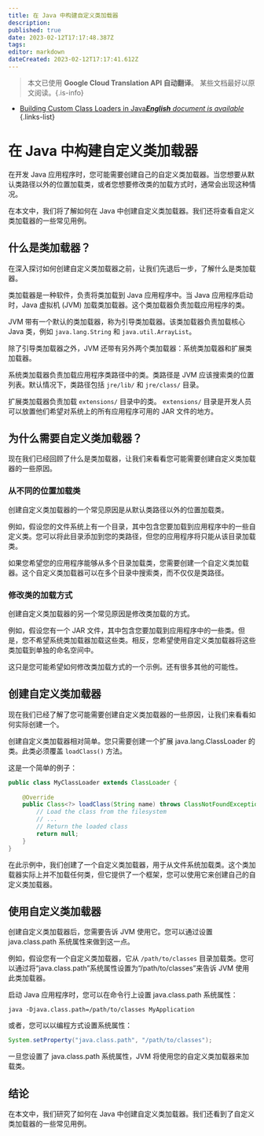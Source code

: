 ```yaml
---
title: 在 Java 中构建自定义类加载器
description: 
published: true
date: 2023-02-12T17:17:48.387Z
tags: 
editor: markdown
dateCreated: 2023-02-12T17:17:41.612Z
---
```


> 本文已使用 **Google Cloud Translation API 自动翻译**。
某些文档最好以原文阅读。{.is-info}



- [Building Custom Class Loaders in Java***English** document is available*](/en/Knowledge-base/Java/building-custom-class-loaders-in-java)
{.links-list}


# 在 Java 中构建自定义类加载器

在开发 Java 应用程序时，您可能需要创建自己的自定义类加载器。当您想要从默认类路径以外的位置加载类，或者您想要修改类的加载方式时，通常会出现这种情况。

在本文中，我们将了解如何在 Java 中创建自定义类加载器。我们还将查看自定义类加载器的一些常见用例。

## 什么是类加载器？

在深入探讨如何创建自定义类加载器之前，让我们先退后一步，了解什么是类加载器。

类加载器是一种软件，负责将类加载到 Java 应用程序中。当 Java 应用程序启动时，Java 虚拟机 (JVM) 加载类加载器。这个类加载器负责加载应用程序的类。

JVM 带有一个默认的类加载器，称为引导类加载器。该类加载器负责加载核心 Java 类，例如 `java.lang.String` 和 `java.util.ArrayList`。

除了引导类加载器之外，JVM 还带有另外两个类加载器：系统类加载器和扩展类加载器。

系统类加载器负责加载应用程序类路径中的类。类路径是 JVM 应该搜索类的位置列表。默认情况下，类路径包括 `jre/lib/` 和 `jre/class/` 目录。

扩展类加载器负责加载 `extensions/` 目录中的类。 `extensions/` 目录是开发人员可以放置他们希望对系统上的所有应用程序可用的 JAR 文件的地方。

## 为什么需要自定义类加载器？

现在我们已经回顾了什么是类加载器，让我们来看看您可能需要创建自定义类加载器的一些原因。

### 从不同的位置加载类

创建自定义类加载器的一个常见原因是从默认类路径以外的位置加载类。

例如，假设您的文件系统上有一个目录，其中包含您要加载到应用程序中的一些自定义类。您可以将此目录添加到您的类路径，但您的应用程序将只能从该目录加载类。

如果您希望您的应用程序能够从多个目录加载类，您需要创建一个自定义类加载器。这个自定义类加载器可以在多个目录中搜索类，而不仅仅是类路径。

### 修改类的加载方式

创建自定义类加载器的另一个常见原因是修改类加载的方式。

例如，假设您有一个 JAR 文件，其中包含您要加载到应用程序中的一些类。但是，您不希望系统类加载器加载这些类。相反，您希望使用自定义类加载器将这些类加载到单独的命名空间中。

这只是您可能希望如何修改类加载方式的一个示例。还有很多其他的可能性。

## 创建自定义类加载器

现在我们已经了解了您可能需要创建自定义类加载器的一些原因，让我们来看看如何实际创建一个。

创建自定义类加载器相对简单。您只需要创建一个扩展 java.lang.ClassLoader 的类。此类必须覆盖 `loadClass()` 方法。

这是一个简单的例子：

```java
public class MyClassLoader extends ClassLoader {
 
    @Override
    public Class<?> loadClass(String name) throws ClassNotFoundException {
        // Load the class from the filesystem
        // ...
        // Return the loaded class
        return null;
    }
}
```

在此示例中，我们创建了一个自定义类加载器，用于从文件系统加载类。这个类加载器实际上并不加载任何类，但它提供了一个框架，您可以使用它来创建自己的自定义类加载器。

## 使用自定义类加载器

创建自定义类加载器后，您需要告诉 JVM 使用它。您可以通过设置 java.class.path 系统属性来做到这一点。

例如，假设您有一个自定义类加载器，它从 `/path/to/classes` 目录加载类。您可以通过将“java.class.path”系统属性设置为“/path/to/classes”来告诉 JVM 使用此类加载器。

启动 Java 应用程序时，您可以在命令行上设置 java.class.path 系统属性：

```
java -Djava.class.path=/path/to/classes MyApplication
```

或者，您可以以编程方式设置系统属性：

```java
System.setProperty("java.class.path", "/path/to/classes");
```

一旦您设置了 java.class.path 系统属性，JVM 将使用您的自定义类加载器来加载类。

## 结论

在本文中，我们研究了如何在 Java 中创建自定义类加载器。我们还看到了自定义类加载器的一些常见用例。